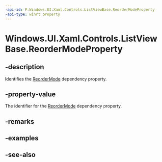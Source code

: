 ```yaml
---
-api-id: P:Windows.UI.Xaml.Controls.ListViewBase.ReorderModeProperty
-api-type: winrt property
---
```


<!-- Property syntax
public Windows.UI.Xaml.DependencyProperty ReorderModeProperty { get; }
-->

# Windows.UI.Xaml.Controls.ListViewBase.ReorderModeProperty

## -description
Identifies the [ReorderMode](listviewbase_reordermode.md) dependency property.



## -property-value
The identifier for the [ReorderMode](listviewbase_reordermode.md) dependency property.

## -remarks

## -examples

## -see-also
